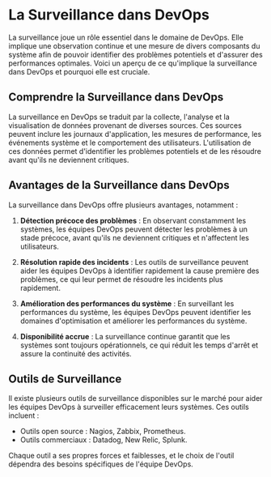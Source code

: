 # La Surveillance dans DevOps 

La surveillance joue un rôle essentiel dans le domaine de DevOps. Elle implique une observation continue et une mesure de divers composants du système afin de pouvoir identifier des problèmes potentiels et d'assurer des performances optimales. Voici un aperçu de ce qu'implique la surveillance dans DevOps et pourquoi elle est cruciale.

## Comprendre la Surveillance dans DevOps 

La surveillance en DevOps se traduit par la collecte, l'analyse et la visualisation de données provenant de diverses sources. Ces sources peuvent inclure les journaux d'application, les mesures de performance, les événements système et le comportement des utilisateurs. L'utilisation de ces données permet d'identifier les problèmes potentiels et de les résoudre avant qu'ils ne deviennent critiques.

## Avantages de la Surveillance dans DevOps 

La surveillance dans DevOps offre plusieurs avantages, notamment :

1. **Détection précoce des problèmes** : En observant constamment les systèmes, les équipes DevOps peuvent détecter les problèmes à un stade précoce, avant qu'ils ne deviennent critiques et n'affectent les utilisateurs.

2. **Résolution rapide des incidents** : Les outils de surveillance peuvent aider les équipes DevOps à identifier rapidement la cause première des problèmes, ce qui leur permet de résoudre les incidents plus rapidement.

3. **Amélioration des performances du système** : En surveillant les performances du système, les équipes DevOps peuvent identifier les domaines d'optimisation et améliorer les performances du système.

4. **Disponibilité accrue** : La surveillance continue garantit que les systèmes sont toujours opérationnels, ce qui réduit les temps d'arrêt et assure la continuité des activités.

## Outils de Surveillance 

Il existe plusieurs outils de surveillance disponibles sur le marché pour aider les équipes DevOps à surveiller efficacement leurs systèmes. Ces outils incluent :

- Outils open source : Nagios, Zabbix, Prometheus.
- Outils commerciaux : Datadog, New Relic, Splunk.

Chaque outil a ses propres forces et faiblesses, et le choix de l'outil dépendra des besoins spécifiques de l'équipe DevOps.
